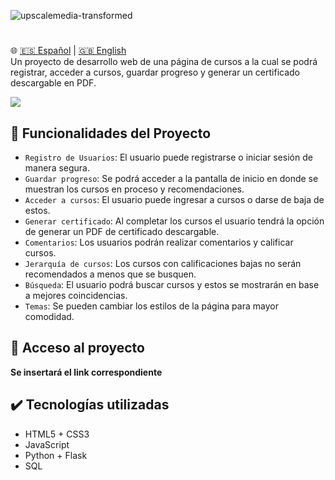 ![upscalemedia-transformed](https://github.com/user-attachments/assets/0a172975-bc09-4014-b970-ae29381d6826)
# 
🌐 [🇪🇸 Español](./README.md) | [🇬🇧 English](./README_ENG.md) <br>
Un proyecto de desarrollo web de una página de cursos a la cual se podrá registrar, acceder a cursos, guardar progreso y generar un certificado descargable en PDF.

<p align="left">
  <img src="https://img.shields.io/badge/STATUS-EN%20DESAROLLO-green">
</p>

## 🔨 Funcionalidades del Proyecto
- `Registro de Usuarios`: El usuario puede registrarse o iniciar sesión de manera segura.
- `Guardar progreso`: Se podrá acceder a la pantalla de inicio en donde se muestran los cursos en proceso y recomendaciones.
- `Acceder a cursos`: El usuario puede ingresar a cursos o darse de baja de estos.
- `Generar certificado`: Al completar los cursos el usuario tendrá la opción de generar un PDF de certificado descargable.
- `Comentarios`: Los usuarios podrán realizar comentarios y calificar cursos.
- `Jerarquía de cursos`: Los cursos con calificaciones bajas no serán recomendados a menos que se busquen.
- `Búsqueda`: El usuario podrá buscar cursos y estos se mostrarán en base a mejores coincidencias.
- `Temas`: Se pueden cambiar los estilos de la página para mayor comodidad.

## 📁 Acceso al proyecto
**Se insertará el link correspondiente**

## ✔️ Tecnologías utilizadas
- HTML5 + CSS3
- JavaScript
- Python + Flask
- SQL
